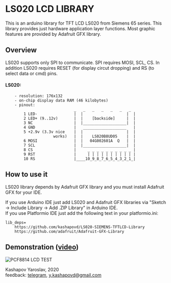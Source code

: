 # LS020 LCD LIBRARY

This is an arduino library for TFT LCD LS020 from Siemens 65 series. This library provides just hardware application layer functions. Most graphic features are provided by Adafruit GFX library.

## Overview

 LS020 supports only SPI to communicate. 
 SPI requires MOSI, SCL, CS. In addition LS020 requires RESET (for display circut dropping)
 and RS (to select data or cmd) pins.

#### LS020:

        - resolution: 176x132
        - on-chip display data RAM (46 kilobytes)
        - pinout:
                                  _   _   _   _   _   _   _ 
            1 LED-                |  |                   |  |
            2 LED+ (9..12v)       |  |    [backside]     |  |
            3 NC                  |  |___________________|  | 
            4 GND                 |   ___________________   |
            5 +2.9v (3.3v nice    |  |                   |  |
                         works)   |  |    LS020B8UD05    |  |
            6 MOSI                |  |   04G002601A  Q   |  |
            7 SCL                 |  |___________________|  |
            8 CS                  |     _ _ _ _ _ _ _ _ _ _ |
            9 RST                 |     | | | | | | | | | | |
            10 RS                 |____10_9_8_7_6_5_4_3_2_1_|

## How to use it

LS020 library depends by Adafruit GFX library and you must install Adafruit GFX for your IDE.

If you use Arduino IDE just add LS020 and Adafruit GFX libraries via "Sketch -> Include Library -> Add .ZIP Library" in Arduino IDE.\
If you use Platformio IDE just add the following text in your platformio.ini:

    lib_deps=
        https://github.com/kashapovd/LS020-SIEMENS-TFTLCD-Library
        https://github.com/adafruit/Adafruit-GFX-Library

## Demonstration ([video](https://youtu.be/tWlndlFdpFo))
![PCF8814 LCD TEST](demo/demo.gif)

Kashapov Yaroslav, 2020\
feedback: [telegram](https://t.me/kashapovd), <y.kashapovd@gmail.com>